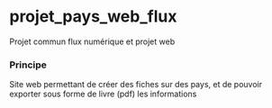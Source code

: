 # projet_pays_web_flux
Projet commun flux numérique et projet web 
### Principe 
Site web permettant de créer des fiches sur des pays, et de pouvoir exporter sous forme de livre (pdf) les informations 
